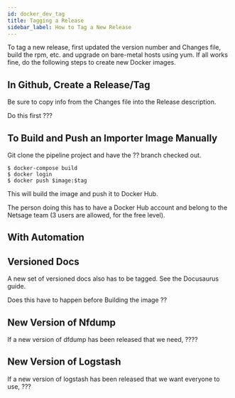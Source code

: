 ```yaml
---
id: docker_dev_tag
title: Tagging a Release
sidebar_label: How to Tag a New Release
---
```


To tag a new release, first updated the version number and Changes file, build the rpm, etc.  and upgrade on bare-metal hosts using yum. If all works fine, do the following steps to create new Docker images.

## In Github, Create a Release/Tag

Be sure to copy info from the Changes file into the Release description.

Do this first ???

## To Build and Push an Importer Image Manually

Git clone the pipeline project and have the ?? branch checked out. 

```
$ docker-compose build
$ docker login
$ docker push $image:$tag
```

This will build the image and push it to Docker Hub.

The person doing this has to have a Docker Hub account and belong to the Netsage team (3 users are allowed, for the free level).

## With Automation


## Versioned Docs

A new set of versioned docs also has to be tagged. See the Docusaurus guide. 

Does this have to happen before Building the image ??

## New Version of Nfdump

If a new version of dfdump has been released that we need,
????

## New Version of Logstash

If a new version of logstash has been released that we want everyone to use,
???
